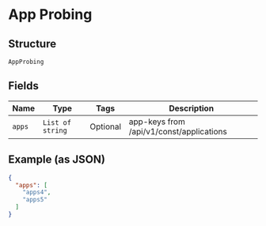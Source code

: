
# App Probing

## Structure

`AppProbing`

## Fields

| Name | Type | Tags | Description |
|  --- | --- | --- | --- |
| `apps` | `List of string` | Optional | app-keys from /api/v1/const/applications |

## Example (as JSON)

```json
{
  "apps": [
    "apps4",
    "apps5"
  ]
}
```

